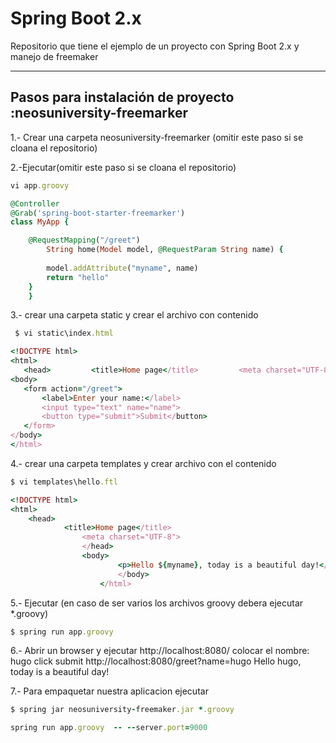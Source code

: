 # Spring Boot 2.x

Repositorio que tiene el ejemplo de un proyecto con Spring Boot 2.x y manejo de freemaker

----------------------------------
Pasos para instalación de proyecto :neosuniversity-freemarker
----------------------------------
1.- Crear una carpeta neosuniversity-freemarker (omitir este paso si se cloana el repositorio)

2.-Ejecutar(omitir este paso si se cloana el repositorio)
```ruby
vi app.groovy 
```
```ruby
@Controller
@Grab('spring-boot-starter-freemarker')
class MyApp {

    @RequestMapping("/greet")
        String home(Model model, @RequestParam String name) {
		
		model.addAttribute("myname", name)
		return "hello"
	}
	}
```
3.- crear una carpeta static y crear el archivo con contenido
```ruby
 $ vi static\index.html
 ```
 ```ruby
 <!DOCTYPE html>
<html> 
	<head>         <title>Home page</title>         <meta charset="UTF-8">     </head> 
<body>          
	<form action="/greet"> 
		<label>Enter your name:</label>            
		<input type="text" name="name"> 
		<button type="submit">Submit</button>
	</form>
</body> 
</html>
```
4.- crear una carpeta templates y crear archivo con el contenido
```ruby
$ vi templates\hello.ftl
```
```ruby
<!DOCTYPE html>
<html>
    <head>
            <title>Home page</title>
	            <meta charset="UTF-8">
		        </head>
			    <body>
			            <p>Hello ${myname}, today is a beautiful day!</p>
				        </body>
					</html>
```
5.- Ejecutar (en caso de ser varios los archivos groovy debera ejecutar *.groovy)
```ruby
$ spring run app.groovy
```
6.- Abrir un browser y ejecutar
http://localhost:8080/
colocar el nombre: hugo click submit
http://localhost:8080/greet?name=hugo
Hello hugo, today is a beautiful day!

7.- Para empaquetar nuestra aplicacion ejecutar
```ruby
$ spring jar neosuniversity-freemaker.jar *.groovy
```
```ruby
spring run app.groovy  -- --server.port=9000
```
